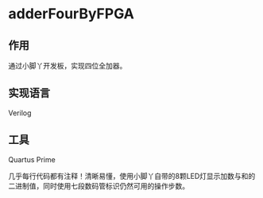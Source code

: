 # adderFourByFPGA
## 作用
通过小脚丫开发板，实现四位全加器。

## 实现语言
Verilog

## 工具
Quartus Prime

几乎每行代码都有注释！清晰易懂，使用小脚丫自带的8颗LED灯显示加数与和的二进制值，同时使用七段数码管标识仍然可用的操作步数。
